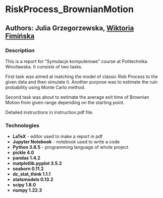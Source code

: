 # RiskProcess_BrownianMotion
## Authors: Julia Grzegorzewska, [Wiktoria Fimińska](https://github.com/fiminka)
### Description
This is a report for "Symulacje komputerowe" course at Politechnika Wrocławska. It consists of two tasks. 

First task was aimed at matching the model of classic Risk Process to the given data and then simulate it. Another purpose was to estimate the ruin probability using Monte Carlo method. 

Second task was about to estimate the average exit time of Brownian Motion from given range depending on the starting point.

Detailed instructions in instruction.pdf file. 

### Technologies
- **LaTeX** - editor used to make a report in pdf
- **Jupyter Notebook** - notebook used to write a code
- **Python 3.8.5** - programming language of whole project 
- **pickle 4.0**
- **pandas 1.4.2**
- **matplotlib.pyplot 3.5.2**
- **seaborn 0.11.2**
- **dc_stat_think 1.1.1**
- **statsmodels 0.13.2**
- **scipy 1.8.0**
- **numpy 1.22.3**
